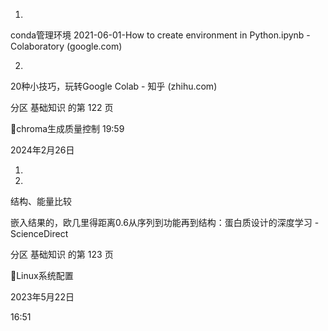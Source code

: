 

1.

conda管理环境
2021-06-01-How to create environment in Python.ipynb - Colaboratory
(google.com)

2.

20种小技巧，玩转Google Colab - 知乎 (zhihu.com)



分区 基础知识 的第 122 页

chroma生成质量控制
19:59

2024年2月26日

1.

2.

结构、能量比较

嵌入结果的，欧几里得距离0.6从序列到功能再到结构：蛋白质设计的深度学习 - ScienceDirect

分区 基础知识 的第 123 页

Linux系统配置

2023年5月22日

16:51